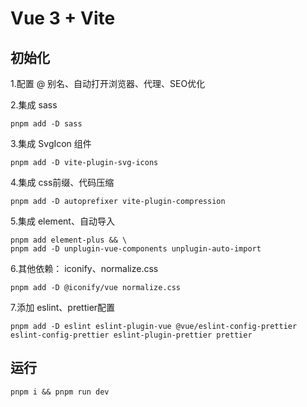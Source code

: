 # Vue 3 + Vite

## 初始化

1.配置 @ 别名、自动打开浏览器、代理、SEO优化

2.集成 sass 
```shell
pnpm add -D sass 
```

3.集成 SvgIcon 组件
```shell
pnpm add -D vite-plugin-svg-icons
```

4.集成 css前缀、代码压缩
```shell
pnpm add -D autoprefixer vite-plugin-compression
```

5.集成 element、自动导入
```shell
pnpm add element-plus && \
pnpm add -D unplugin-vue-components unplugin-auto-import
```

6.其他依赖： iconify、normalize.css
```shell
pnpm add -D @iconify/vue normalize.css
```

7.添加 eslint、prettier配置
```shell
pnpm add -D eslint eslint-plugin-vue @vue/eslint-config-prettier eslint-config-prettier eslint-plugin-prettier prettier
```

## 运行
```shell 
pnpm i && pnpm run dev
```
